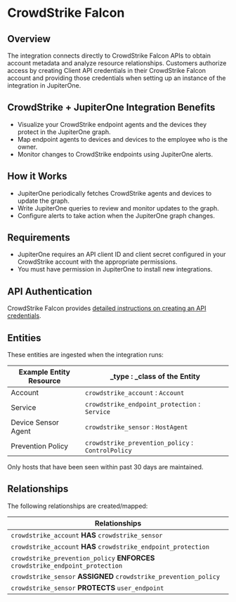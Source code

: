 # CrowdStrike Falcon

## Overview

The integration connects directly to CrowdStrike Falcon APIs to obtain account
metadata and analyze resource relationships. Customers authorize access by
creating Client API credentials in their CrowdStrike Falcon account and
providing those credentials when setting up an instance of the integration in
JupiterOne.

## CrowdStrike + JupiterOne Integration Benefits

- Visualize your CrowdStrike endpoint agents and the devices they protect in the
  JupiterOne graph.
- Map endpoint agents to devices and devices to the employee who is the owner.  
- Monitor changes to CrowdStrike endpoints using JupiterOne alerts.

## How it Works

- JupiterOne periodically fetches CrowdStrike agents and devices to update the graph.
- Write JupiterOne queries to review and monitor updates to the graph.
- Configure alerts to take action when the JupiterOne graph changes.

## Requirements

- JupiterOne requires an API client ID and client secret configured in your CrowdStrike account with the appropriate permissions. 
- You must have permission in JupiterOne to install new integrations.

## API Authentication

CrowdStrike Falcon provides [detailed instructions on creating an API
credentials][1].

## Entities

These entities are ingested when the integration runs:

| Example Entity Resource | \_type : \_class of the Entity                    |
| ----------------------- | ------------------------------------------------- |
| Account                 | `crowdstrike_account` : `Account`                 |
| Service                 | `crowdstrike_endpoint_protection` : `Service`     |
| Device Sensor Agent     | `crowdstrike_sensor` : `HostAgent`                |
| Prevention Policy       | `crowdstrike_prevention_policy` : `ControlPolicy` |

Only hosts that have been seen within past 30 days are maintained.

## Relationships

The following relationships are created/mapped:

| Relationships                                                                  |
| ------------------------------------------------------------------------------ |
| `crowdstrike_account` **HAS** `crowdstrike_sensor`                             |
| `crowdstrike_account` **HAS** `crowdstrike_endpoint_protection`                |
| `crowdstrike_prevention_policy` **ENFORCES** `crowdstrike_endpoint_protection` |
| `crowdstrike_sensor` **ASSIGNED** `crowdstrike_prevention_policy`              |
| `crowdstrike_sensor` **PROTECTS** `user_endpoint`                              |

[1]: https://www.crowdstrike.com/blog/tech-center/get-access-falcon-apis/

